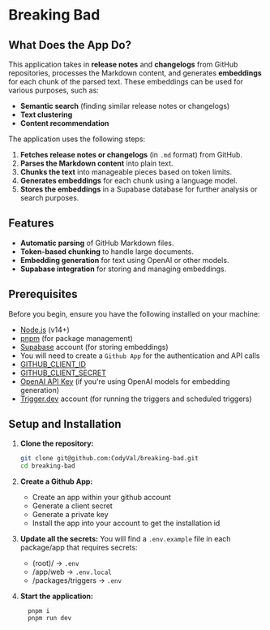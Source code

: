 # Breaking Bad

## What Does the App Do?

This application takes in **release notes** and **changelogs** from GitHub repositories, processes the Markdown content, and generates **embeddings** for each chunk of the parsed text. These embeddings can be used for various purposes, such as:

- **Semantic search** (finding similar release notes or changelogs)
- **Text clustering**
- **Content recommendation**

The application uses the following steps:

1. **Fetches release notes or changelogs** (in `.md` format) from GitHub.
2. **Parses the Markdown content** into plain text.
3. **Chunks the text** into manageable pieces based on token limits.
4. **Generates embeddings** for each chunk using a language model.
5. **Stores the embeddings** in a Supabase database for further analysis or search purposes.

## Features

- **Automatic parsing** of GitHub Markdown files.
- **Token-based chunking** to handle large documents.
- **Embedding generation** for text using OpenAI or other models.
- **Supabase integration** for storing and managing embeddings.

## Prerequisites

Before you begin, ensure you have the following installed on your machine:

- [Node.js](https://nodejs.org/) (v14+)
- [pnpm](https://pnpm.io/) (for package management)
- [Supabase](https://supabase.io/) account (for storing embeddings)
- You will need to create a `Github App` for the authentication and API calls
- [GITHUB_CLIENT_ID](https://github.com)
- [GITHUB_CLIENT_SECRET](https://github.com)
- [OpenAI API Key](https://beta.openai.com/signup/) (if you're using OpenAI models for embedding generation)
- [Trigger.dev](https://trigger.dev/docs/introduction) account (for running the triggers and scheduled triggers)

## Setup and Installation

1. **Clone the repository:**

   ```bash
   git clone git@github.com:CodyVal/breaking-bad.git
   cd breaking-bad
   ```

2. **Create a Github App:**

   - Create an app within your github account
   - Generate a client secret
   - Generate a private key
   - Install the app into your account to get the installation id

3. **Update all the secrets:**
   You will find a `.env.example` file in each package/app that requires secrets:

   - (root)/ -> `.env`
   - /app/web -> `.env.local`
   - /packages/triggers -> `.env`

4. **Start the application:**

   ```
     pnpm i
     pnpm run dev
   ```
